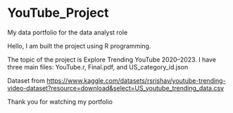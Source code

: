 # YouTube_Project
My data portfolio for the data analyst role 

Hello, I am built the project using R programming.

The topic of the project is Explore Trending YouTube 2020–2023. I have three main files: YouTube.r, Final.pdf, and US_category_id.json

Dataset from https://www.kaggle.com/datasets/rsrishav/youtube-trending-video-dataset?resource=download&select=US_youtube_trending_data.csv

Thank you for watching my portfolio
